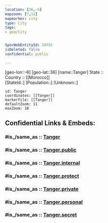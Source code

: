 ```yaml
---
location: [36,-6] 
mapzoom: [7,12] 
mapmarker: city 
type: City
tags:
- geo/City


SpocWebEntityId: 34752
isDeleted: false
confidential: public

---
```

[geo-lon::-6] 
[geo-lat::36] 
[name::Tanger] 
State ::  
Country :: [[Morocco]]  
[StateId::] 
[Population::] 
[Unknown::] 


```leaflet
id: Tanger
coordinates: [[Tanger]] 
markerFile: [[Tanger]] 
defaultZoom: 11 
maxZoom: 18
```


## Confidential Links & Embeds: 

### #is_/same_as :: [Tanger](/_Standards/Earth/Continent/Africa/Africa~North/Morocco/City/Tanger.md) 

### #is_/same_as :: [Tanger.public](/_public/Earth/Continent/Africa/Africa~North/Morocco/City/Tanger.public.md) 

### #is_/same_as :: [Tanger.internal](/_internal/Earth/Continent/Africa/Africa~North/Morocco/City/Tanger.internal.md) 

### #is_/same_as :: [Tanger.protect](/_protect/Earth/Continent/Africa/Africa~North/Morocco/City/Tanger.protect.md) 

### #is_/same_as :: [Tanger.private](/_private/Earth/Continent/Africa/Africa~North/Morocco/City/Tanger.private.md) 

### #is_/same_as :: [Tanger.personal](/_personal/Earth/Continent/Africa/Africa~North/Morocco/City/Tanger.personal.md) 

### #is_/same_as :: [Tanger.secret](/_secret/Earth/Continent/Africa/Africa~North/Morocco/City/Tanger.secret.md)

